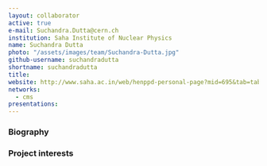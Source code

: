 ```yaml
---
layout: collaborator
active: true
e-mail: Suchandra.Dutta@cern.ch
institution: Saha Institute of Nuclear Physics
name: Suchandra Dutta
photo: "/assets/images/team/Suchandra-Dutta.jpg"
github-username: suchandradutta
shortname: suchandradutta
title: 
website: http://www.saha.ac.in/web/henppd-personal-page?mid=695&tab=tab3
networks:
  - cms
presentations:
---
```


### Biography

### Project interests


